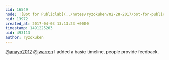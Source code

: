 ```yaml
---
cid: 16549
node: ![Bot for Publiclab](../notes/ryzokuken/02-28-2017/bot-for-publiclab)
nid: 13972
created_at: 2017-04-03 13:13:23 +0000
timestamp: 1491225203
uid: 493113
author: ryzokuken
---
```


[@anayo2012](/profile/anayo2012) [@jwarren](/profile/jwarren) I added a basic timeline, people provide feedback.